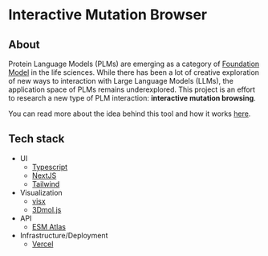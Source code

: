 # Interactive Mutation Browser

## About

Protein Language Models (PLMs) are emerging as a category of [Foundation Model](https://en.wikipedia.org/wiki/Foundation_models) in the life sciences.
While there has been a lot of creative exploration of new ways to interaction with Large Language Models (LLMs), the application space of PLMs remains underexplored.
This project is an effort to research a new type of PLM interaction: **interactive mutation browsing**.

You can read more about the idea behind this tool and how it works [here](https://centuryofbio.substack.com/p/interactive-mutation-browser).

## Tech stack

- UI
  - [Typescript](https://www.typescriptlang.org/)
  - [NextJS](https://nextjs.org/)
  - [Tailwind](https://tailwindcss.com/)
- Visualization
  - [visx](https://airbnb.io/visx/)
  - [3Dmol.js](http://3dmol.org/)
- API
  - [ESM Atlas](https://esmatlas.com/)
- Infrastructure/Deployment
  - [Vercel](https://vercel.com/)
